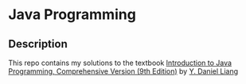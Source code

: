 # Java Programming #
## Description ##
This repo contains my solutions to the textbook [Introduction to Java Programming, Comprehensive Version (9th Edition)](https://www.amazon.com/Introduction-Java-Programming-Comprehensive-Version/dp/0132936526/ref=sr_1_fkmr0_1?ie=UTF8&qid=1511896791&sr=8-1-fkmr0&keywords=introduction+to+java+programming+comprehensive+version+10th+edition) by [Y. Daniel Liang](https://www.amazon.com/Y.-Daniel-Liang/e/B001ILMCZQ/ref=dp_byline_cont_book_1)   

